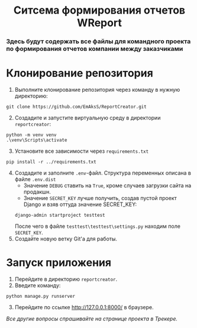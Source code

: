 <h1 align="center">Ситсема формирования отчетов <b>WReport</b></h1>
<h3>Здеcь будут содержать все файлы для командного проекта по формирования отчетов компании между заказчиками</h3>

# Клонирование репозитория
1. Выполните клонирование репозитория через команду в нужную директорию:
```
git clone https://github.com/EmAksS/ReportCreator.git
```
2. Создадите и запустите виртуальную среду в директории `reportcreator`:
```
python -m venv venv
.\venv\Scripts\activate
```
3. Установите все зависимости через `requirements.txt`
```
pip install -r ../requirements.txt
```
4. Создадите и заполните `.env`-файл. Структура переменных описана в файле `.env.dist`
    - Значение `DEBUG` ставить на `True`, кроме случаев загрузки сайта на продакшн.
    - Значение `SECRET_KEY` лучше получить, создав пустой проект Django и взяв оттуда значение SECRET_KEY:
    ```
    django-admin startproject testtest
    ```
    После чего в файле `testtest\testtest\settings.py` находим поле `SECRET_KEY`.
4. Создайте новую ветку Git'a для работы.

# Запуск приложения
1. Перейдите в директорию `reportcreator`.
2. Введите команду:
```
python manage.py runserver
```
3. Перейдите по ссылке http://127.0.0.1:8000/ в браузере.

*Все другие вопросы спрашивайте на странице проекта в Трекере.*